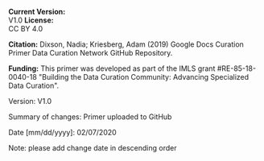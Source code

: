 **Current Version:**  
V1.0
**License:**  
CC BY 4.0

**Citation:**
Dixson, Nadia; Kriesberg, Adam (2019) Google Docs Curation Primer Data Curation Network GitHub Repository.

**Funding:**
This primer was developed as part of the IMLS grant #RE-85-18-0040-18 "Building the Data Curation Community: Advancing Specialized Data Curation".


Version:
V1.0

Summary of changes: Primer uploaded to GitHub

Date [mm/dd/yyyy]: 02/07/2020

Note: please add change date in descending order